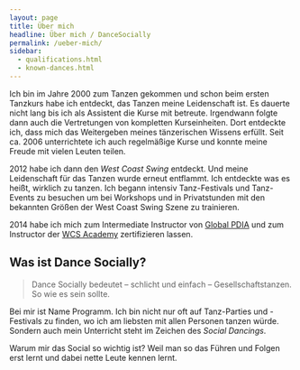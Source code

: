 ```yaml
---
layout: page
title: Über mich
headline: Über mich / DanceSocially
permalink: /ueber-mich/
sidebar:
  - qualifications.html
  - known-dances.html
---
```


Ich bin im Jahre 2000 zum Tanzen gekommen und schon beim ersten Tanzkurs habe ich entdeckt, das Tanzen meine Leidenschaft ist. Es dauerte nicht lang bis ich als Assistent die Kurse mit betreute. Irgendwann folgte dann auch die Vertretungen von kompletten Kurseinheiten. Dort entdeckte ich, dass mich das Weitergeben meines tänzerischen Wissens erfüllt. Seit ca. 2006 unterrichtete ich auch regelmäßige Kurse und konnte meine Freude mit vielen Leuten teilen.

2012 habe ich dann den *West Coast Swing* entdeckt. Und meine Leidenschaft für das Tanzen wurde erneut entflammt. Ich entdeckte was es heißt, wirklich zu tanzen. Ich begann intensiv Tanz-Festivals und Tanz-Events zu besuchen um bei Workshops und in Privatstunden mit den bekannten Größen der West Coast Swing Szene zu trainieren.

2014 habe ich mich zum Intermediate Instructor von [Global PDIA](http://globalpdia.com/) und zum Instructor der [WCS Academy](http://wcsacademy.de/instructors) zertifizieren lassen.


## Was ist Dance Socially?

> Dance Socially bedeutet – schlicht und einfach – Gesellschaftstanzen. So wie es sein sollte.

Bei mir ist Name Programm. Ich bin nicht nur oft auf Tanz-Parties und -Festivals zu finden, wo ich am liebsten mit allen Personen tanzen würde. Sondern auch mein Unterricht steht im Zeichen des *Social Dancings*.

Warum mir das Social so wichtig ist? Weil man so das Führen und Folgen erst lernt und dabei nette Leute kennen lernt.
